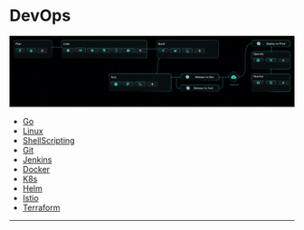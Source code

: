 # DevOps 

<p align="center">
  <img src="DevOps.svg" alt="Golang Logo" />
</p>


- [Go](LetUsGo/)
- [Linux](Linux/)
- [ShellScripting](ShellScripting/)
- [Git](Git/)
- [Jenkins](Jenkins/)
- [Docker](Docker/)
- [K8s](k8s/)
- [Helm](Helm/)
- [Istio](Istio/)
- [Terraform](Terraform/)

---
